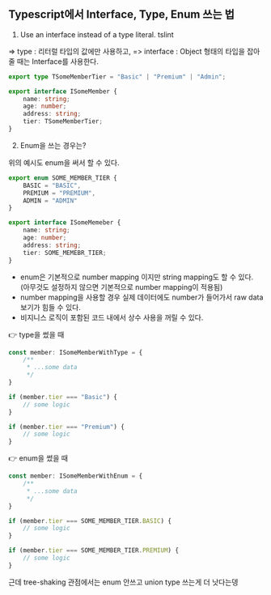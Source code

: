 ## Typescript에서 Interface, Type, Enum 쓰는 법

1. Use an interface instead of a type literal. tslint

=> type : 리터럴 타입의 값에만 사용하고,
=> interface : Object 형태의 타입을 잡아줄 때는 Interface를 사용한다.

```typescript
export type TSomeMemberTier = "Basic" | "Premium" | "Admin";

export interface ISomeMember {
    name: string;
    age: number;
    address: string;
    tier: TSomeMemberTier;
}
```

2. Enum을 쓰는 경우는?

위의 예시도 enum을 써서 할 수 있다.

```typescript
export enum SOME_MEMBER_TIER {
    BASIC = "BASIC",
    PREMIUM = "PREMIUM",
    ADMIN = "ADMIN"
}

export interface ISomeMemeber {
    name: string;
    age: number;
    address: string;
    tier: SOME_MEMEBR_TIER;
}
```

* enum은 기본적으로 number mapping 이지만 string mapping도 할 수 있다. (아무것도 설정하지 않으면 기본적으로 number mapping이 적용됨)
* number mapping을 사용할 경우 실제 데이터에도 number가 들어가서 raw data 보기가 힘들 수 있다.
* 비지니스 로직이 포함된 코드 내에서 상수 사용을 꺼릴 수 있다.

👉 type을 썼을 때

``` typescript
const member: ISomeMemberWithType = {
    /**
     * ...some data
     */
}

if (member.tier === "Basic") {
    // some logic
}

if (member.tier === "Premium") {
    // some logic
}
```

👉 enum을 썼을 때

``` typescript
const member: ISomeMemberWithEnum = {
    /**
     * ...some data
     */
}

if (member.tier === SOME_MEMBER_TIER.BASIC) {
    // some logic
}

if (member.tier === SOME_MEMBER_TIER.PREMIUM) {
    // some logic
}
```

근데 tree-shaking 관점에서는 enum 안쓰고 union type 쓰는게 더 낫다는뎅
